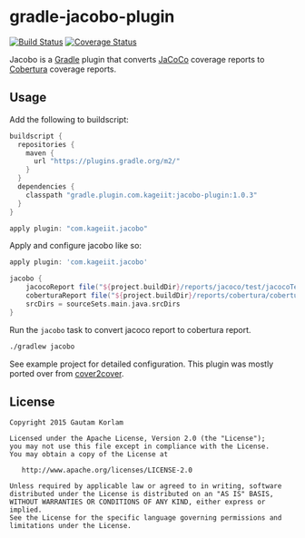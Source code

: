 gradle-jacobo-plugin
======================
[![Build Status](https://travis-ci.org/kageiit/gradle-jacobo-plugin.svg?branch=master)](https://travis-ci.org/kageiit/gradle-jacobo-plugin) [![Coverage Status](https://coveralls.io/repos/github/kageiit/gradle-jacobo-plugin/badge.svg?branch=master)](https://coveralls.io/github/kageiit/gradle-jacobo-plugin?branch=master)

Jacobo is a [Gradle](https://www.gradle.org) plugin that converts [JaCoCo](http://www.eclemma.org/jacoco/) coverage reports to [Cobertura](http://cobertura.github.io/cobertura/) coverage reports.

Usage
-----
Add the following to buildscript:
```groovy
buildscript {
  repositories {
    maven {
      url "https://plugins.gradle.org/m2/"
    }
  }
  dependencies {
    classpath "gradle.plugin.com.kageiit:jacobo-plugin:1.0.3"
  }
}

apply plugin: "com.kageiit.jacobo"
```

Apply and configure jacobo like so:
```groovy
apply plugin: 'com.kageiit.jacobo'

jacobo {
    jacocoReport file("${project.buildDir}/reports/jacoco/test/jacocoTestReport.xml")
    coberturaReport file("${project.buildDir}/reports/cobertura/cobertura.xml")
    srcDirs = sourceSets.main.java.srcDirs
}
```

Run the `jacobo` task to convert jacoco report to cobertura report.
```bash
./gradlew jacobo
```

See example project for detailed configuration. This plugin was mostly ported over from [cover2cover](https://github.com/rix0rrr/cover2cover).

License
-------

    Copyright 2015 Gautam Korlam

    Licensed under the Apache License, Version 2.0 (the "License");
    you may not use this file except in compliance with the License.
    You may obtain a copy of the License at

       http://www.apache.org/licenses/LICENSE-2.0

    Unless required by applicable law or agreed to in writing, software
    distributed under the License is distributed on an "AS IS" BASIS,
    WITHOUT WARRANTIES OR CONDITIONS OF ANY KIND, either express or implied.
    See the License for the specific language governing permissions and
    limitations under the License.
